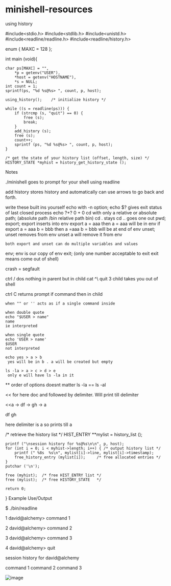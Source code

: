 # minishell-resources

using history

#include<stdio.h>
#include<stdlib.h>
#include<unistd.h>
#include<readline/readline.h>
#include<readline/history.h>

enum { MAXC = 128 };

int main (void){

    char ps[MAXC] = "", 
        *p = getenv("USER"),
        *host = getenv("HOSTNAME"),
        *s = NULL; 
    int count = 1;
    sprintf(ps, "%d %s@%s> ", count, p, host);

    using_history();    /* initialize history */

    while ((s = readline(ps))) {
        if (strcmp (s, "quit") == 0) {
            free (s);
            break;
        }
        add_history (s);
        free (s);
        count++;
        sprintf (ps, "%d %s@%s> ", count, p, host);
    }

    /* get the state of your history list (offset, length, size) */
    HISTORY_STATE *myhist = history_get_history_state ();

   Notes 
   
   ./minishell goes to prompt for your shell using readline
   
   add history stores history and automatically can use arrows to go back and forth.
   
   write these built ins yourself
   echo with -n option;
    echo $? gives exit status of last closed process
    echo $? +$?
    0 + 0
   cd with only a relative or absolute path;
    (absolute path /bin
        relative path bin)
    cd . stays
    cd .. goes one out
   pwd;
   export;
    export inserts into env
    export a = aaa
    then a = aaa will be in env
    if export a = aaa b = bbb
    then
        a =aaa
        b = bbb
    will be at end of env
   unset;
     unset removes from env
     unset a 
     will remove it from env
    
    both export and unset can do multiple variables and values
   env;
    env is our copy of env
   exit;
   (only one number acceptable to exit
   exit means come out of shell)
    
   crash = segfault
    
   ctrl / dos nothing in parent but in child cat ^\ quit 3
   child takes you out of shell
    
   ctrl C returns prompt
   if command then in child
    
    when "" or '' acts as if a single command inside
    
    when double quote
    echo "$USER > name"
    name
    ie interpreted
    
    when single quote
    echo 'USER > name'
    $USER
    not interpreted
     
    echo yes > a > b
     yes will be in b . a will be created but empty
    
    ls -la > a > c > d > e
     only e will have ls -la in it
  ** order of options doesnt matter ls -la == ls -al
  
  << for here doc and followed by delimiter. Will print till delimiter
  
  <<a
  -> df
  -> gh
  -> a
    
 df
 gh
    
 here delimiter is a so prints till a
  
    
    
    
    
    
    
   
   
   /* retrieve the history list */
    HIST_ENTRY **mylist = history_list ();

    printf ("\nsession history for %s@%s\n\n", p, host);
    for (int i = 0; i < myhist->length; i++) { /* output history list */
        printf (" %8s  %s\n", mylist[i]->line, mylist[i]->timestamp);
        free_history_entry (mylist[i]);     /* free allocated entries */
    }
    putchar ('\n');

    free (myhist);  /* free HIST_ENTRY list */
    free (mylist);  /* free HISTORY_STATE   */

    return 0;
}
Example Use/Output

$ ./bin/readline

1 david@alchemy> command 1

2 david@alchemy> command 2

3 david@alchemy> command 3

4 david@alchemy> quit

session history for david@alchemy

 command 1
 command 2
 command 3
 
 ![image](https://user-images.githubusercontent.com/82111543/221842357-78a06cf1-9382-4210-a349-624b395b9bd5.png)
